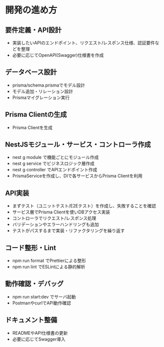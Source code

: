# 開発の進め方

## 要件定義・API設計

- 実装したいAPIのエンドポイント、リクエスト/レスポンス仕様、認証要件などを整理
- 必要に応じてOpenAPI(Swagger)仕様書を作成

## データベース設計

- prisma/schema.prismaでモデル設計
- モデル追加・リレーション設計
- Prismaマイグレーション実行

## Prisma Clientの生成

- Prisma Clientを生成

## NestJSモジュール・サービス・コントローラ作成

- nest g module <name> で機能ごとにモジュール作成
- nest g service <name> でビジネスロジック層作成
- nest g controller <name> でAPIエンドポイント作成
- PrismaServiceを作成し、DIで各サービスからPrisma Clientを利用

## API実装

- まずテスト（ユニットテスト/E2Eテスト）を作成し、失敗することを確認
- サービス層でPrisma Clientを使いDBアクセス実装
- コントローラでリクエスト/レスポンス処理
- バリデーションやエラーハンドリングも追加
- テストがパスするまで実装・リファクタリングを繰り返す

## コード整形・Lint

- npm run format でPrettierによる整形
- npm run lint でESLintによる静的解析

##  動作確認・デバッグ

- npm run start:dev でサーバ起動
- PostmanやcurlでAPI動作確認

## ドキュメント整備

- READMEやAPI仕様書の更新
- 必要に応じてSwagger導入
